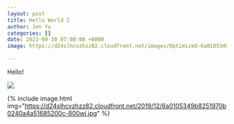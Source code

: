 ```yaml
---
layout: post
title: Hello World 2
author: Jen Yu
categories: []
date: 2021-09-30 07:00:00 +0000
image: https://d24slhcvzhzz82.cloudfront.net/images/Optimized-6a0105349b8251970b0240a4d6d170200b-2.jpg

---
```

Hello!

![](https://ug-admissions-caltech-blog-publish.s3.us-west-1.amazonaws.com/2019/11/6a0105349b8251970b0240a49ce06a200c-800wi.jpg)

{% include image.html img="https://d24slhcvzhzz82.cloudfront.net/2019/12/6a0105349b8251970b0240a4a51685200c-800wi.jpg" %}